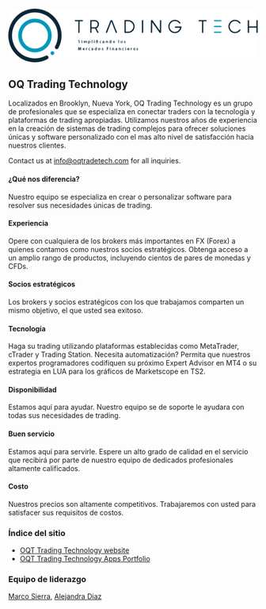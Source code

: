 ![](oqt_logo_black_esp.png)

## OQ Trading Technology
Localizados en Brooklyn, Nueva York, OQ Trading Technology es un grupo de profesionales que se especializa en conectar traders con la tecnología y plataformas de trading apropiadas. Utilizamos nuestros años de experiencia en la creación de sistemas de trading complejos para ofrecer soluciones únicas y software personalizado con el mas alto nivel de satisfacción hacia nuestros clientes.

Contact us at [info@oqtradetech.com](mailto:info@oqtradetech.com) for all inquiries.

#### ¿Qué nos diferencia?
Nuestro equipo se especializa en crear o personalizar software para resolver sus necesidades únicas de trading.

#### Experiencia
Opere con cualquiera de los brokers más importantes en FX (Forex) a quienes contamos como nuestros socios estratégicos. Obtenga acceso a un amplio rango de productos, incluyendo cientos de pares de monedas y CFDs.  

#### Socios estratégicos
Los brokers y socios estratégicos con los que trabajamos comparten un mismo objetivo, el que usted sea exitoso.

#### Tecnología
Haga su trading utilizando plataformas establecidas como MetaTrader, cTrader y Trading Station. Necesita automatización? Permita que nuestros expertos programadores codifiquen su próximo Expert Advisor en MT4 o su estrategia en LUA para los gráficos de Marketscope en TS2.

#### Disponibilidad
Estamos aquí para ayudar. Nuestro equipo se de soporte le ayudara con todas sus necesidades de trading.

#### Buen servicio
Estamos aquí para servirle. Espere un alto grado de calidad en el servicio que recibirá por parte de nuestro equipo de dedicados profesionales altamente calificados.

#### Costo
Nuestros precios son altamente competitivos. Trabajaremos con usted para satisfacer sus requisitos de costos.

### Índice del sitio
* [OQT Trading Technology website](https://www.oqtradetech.com)
* [OQT Trading Technology Apps Portfolio](https://oq-trade-tech.github.io)

### Equipo de liderazgo

[Marco Sierra](https://www.linkedin.com/in/marcosierra1/),
[Alejandra Diaz](https://www.linkedin.com/in/alejandra-diaz-2b973410b/)